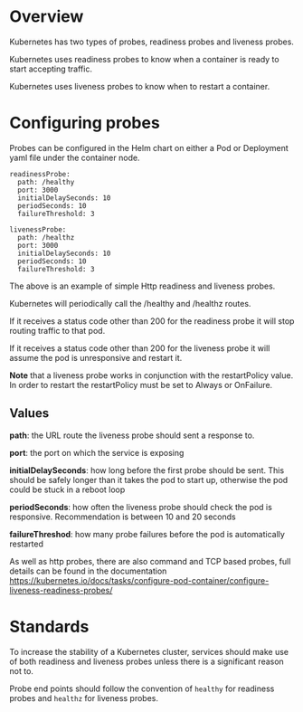 # Overview

Kubernetes has two types of probes, readiness probes and liveness probes.

Kubernetes uses readiness probes to know when a container is ready to start accepting traffic.

Kubernetes uses liveness probes to know when to restart a container.

# Configuring probes

Probes can be configured in the Helm chart on either a Pod or Deployment yaml file under the container node.

```
readinessProbe:
  path: /healthy
  port: 3000
  initialDelaySeconds: 10
  periodSeconds: 10
  failureThreshold: 3

livenessProbe:
  path: /healthz
  port: 3000
  initialDelaySeconds: 10
  periodSeconds: 10
  failureThreshold: 3
```

The above is an example of simple Http readiness and liveness probes.

Kubernetes will periodically call the /healthy and /healthz routes.

If it receives a status code other than 200 for the readiness probe it will stop routing traffic to that pod.

If it receives a status code other than 200 for the liveness probe it will assume the pod is unresponsive and restart it.

**Note** that a liveness probe works in conjunction with the restartPolicy value.  In order to restart the restartPolicy must be set to Always or OnFailure.

## Values

**path**: the URL route the liveness probe should sent a response to.

**port**: the port on which the service is exposing

**initialDelaySeconds**: how long before the first probe should be sent.  This should be safely longer than it takes the pod to start up, otherwise the pod could be stuck in a reboot loop

**periodSeconds**: how often the liveness probe should check the pod is responsive.  Recommendation is between 10 and 20 seconds

**failureThreshod**: how many probe failures before the pod is automatically restarted

As well as http probes, there are also command and TCP based probes, full details can be found in the documentation https://kubernetes.io/docs/tasks/configure-pod-container/configure-liveness-readiness-probes/

# Standards

To increase the stability of a Kubernetes cluster, services should make use of both readiness and liveness probes unless there is a significant reason not to.

Probe end points should follow the convention of `healthy` for readiness probes and `healthz` for liveness probes.
